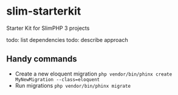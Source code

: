 # slim-starterkit
Starter Kit for SlimPHP 3 projects

todo: list dependencies
todo: describe approach

## Handy commands

- Create a new eloquent migration
  `php vendor/bin/phinx create MyNewMigration --class=eloquent`
- Run migrations
  `php vendor/bin/phinx migrate`
